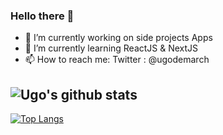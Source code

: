### Hello there 👋

<!--
**Ugo-OClock/Ugo-OClock** is a ✨ _special_ ✨ repository because its `README.md` (this file) appears on your GitHub profile.

Here are some ideas to get you started:
-->

- 🔭 I’m currently working on side projects Apps
- 🌱 I’m currently learning ReactJS & NextJS
- 📫 How to reach me: Twitter : @ugodemarch



![Ugo's github stats](https://github-readme-stats-ugo-oclock.vercel.app//api?username=Ugo-OClock&count_private=true&show_icons=true)  
------------------------------------------------------------------------------------------------------------------------------------------------------------
[![Top Langs](https://github-readme-stats.vercel.app/api/top-langs/?username=Ugo-OClock&langs_count=8&layout=compact)](https://github.com/Ugo-OClock/github-readme-stats)
